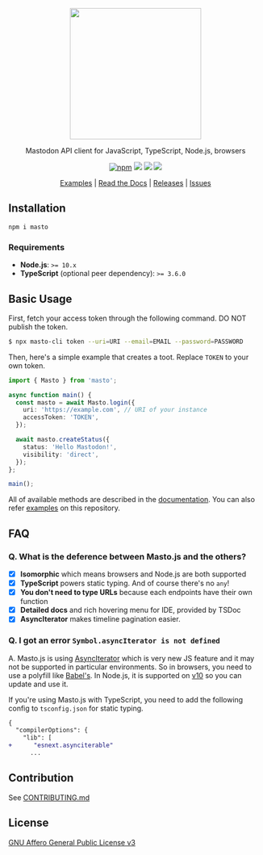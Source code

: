<p align="center">
  <img src="https://i.imgur.com/z47VXyd.png" width="260px">
</p>

<p align="center">Mastodon API client for JavaScript, TypeScript, Node.js, browsers</p>

<p align="center">
  <a href="https://www.npmjs.com/package/masto"><img src="https://img.shields.io/npm/v/masto.svg" alt="npm"/></a>
  <a href="https://github.com/neet/masto.js/actions"><img src="https://github.com/neet/masto.js/workflows/CI/badge.svg" /></a>
  <a href="https://codecov.io/gh/neet/masto.js"><img src="https://codecov.io/gh/neet/masto.js/branch/master/graph/badge.svg" /></a>
  <a href="https://codeclimate.com/github/neet/masto.js/maintainability"><img src="https://api.codeclimate.com/v1/badges/f56a1d2e6728a89d0a94/maintainability" /></a>
</p>

<p align="center">
  <a href="https://github.com/neet/masto.js/tree/master/examples">Examples</a> |
  <a href="https://git.io/Je02X">Read the Docs</a> |
  <a href="https://github.com/neet/masto.js/releases">Releases</a> |
  <a href="https://github.com/neet/masto.js/issues">Issues</a>
</p>

## Installation

```
npm i masto
```

### Requirements

- **Node.js**: `>= 10.x`
- **TypeScript** (optional peer dependency): `>= 3.6.0`

## Basic Usage

First, fetch your access token through the following command. DO NOT publish the token.

```bash
$ npx masto-cli token --uri=URI --email=EMAIL --password=PASSWORD
```

Then, here's a simple example that creates a toot. Replace `TOKEN` to your own token.

```ts
import { Masto } from 'masto';

async function main() {
  const masto = await Masto.login({
    uri: 'https://example.com', // URI of your instance
    accessToken: 'TOKEN',
  });

  await masto.createStatus({
    status: 'Hello Mastodon!',
    visibility: 'direct',
  });
};

main();
```

All of available methods are described in the [documentation](https://neet.github.io/masto.js/classes/_clients_masto_masto_.masto.html). You can also refer [examples](https://github.com/neet/masto.js/tree/master/examples) on this repository.

## FAQ

### Q. What is the deference between Masto.js and the others?

- [x] **Isomorphic** which means browsers and Node.js are both supported
- [x] **TypeScript** powers static typing. And of course there's no `any`!
- [x] **You don't need to type URLs** because each endpoints have their own function
- [x] **Detailed docs** and rich hovering menu for IDE, provided by TSDoc
- [x] **AsyncIterator** makes timeline pagination easier.

### Q. I got an error `Symbol.asyncIterator is not defined`

A. Masto.js is using [AsyncIterator](https://github.com/tc39/proposal-async-iteration) which is very new JS feature and it may not be supported in particular environments. So in browsers, you need to use a polyfill like [Babel's](https://babeljs.io/docs/en/babel-plugin-proposal-async-generator-functions). In Node.js, it is supported on [v10](https://medium.com/@nairihar/async-iteration-in-nodejs-v10-3c17dc00ed9f) so you can update and use it.

If you're using Masto.js with TypeScript, you need to add the following config to `tsconfig.json` for static typing.

```diff
{
  "compilerOptions": {
    "lib": [
+      "esnext.asynciterable"
      ...
```

## Contribution

See [CONTRIBUTING.md](CONTRIBUTING.md)

## License

[GNU Affero General Public License v3](https://www.gnu.org/licenses/agpl-3.0.en.html)
